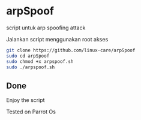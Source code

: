 # arpSpoof
script untuk arp spoofing attack

Jalankan script menggunakan root akses

```sh
git clone https://github.com/linux-care/arpSpoof
sudo cd arpSpoof
sudo chmod +x arpspoof.sh
sudo ./arpspoof.sh
```
## Done

Enjoy the script

Tested on Parrot Os
